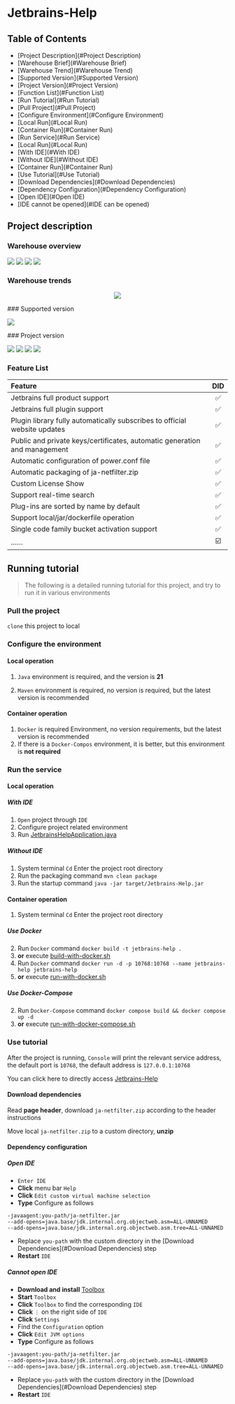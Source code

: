 # Jetbrains-Help

## Table of Contents

- [Project Description](#Project Description)
- [Warehouse Brief](#Warehouse Brief)
- [Warehouse Trend](#Warehouse Trend)
- [Supported Version](#Supported Version)
- [Project Version](#Project Version)
- [Function List](#Function List)
- [Run Tutorial](#Run Tutorial)
- [Pull Project](#Pull Project)
- [Configure Environment](#Configure Environment)
- [Local Run](#Local Run)
- [Container Run](#Container Run)
- [Run Service](#Run Service)
- [Local Run](#Local Run)
- [With IDE](#With IDE)
- [Without IDE](#Without IDE)
- [Container Run](#Container Run)
- [Use Tutorial](#Use Tutorial)
- [Download Dependencies](#Download Dependencies)
- [Dependency Configuration](#Dependency Configuration)
- [Open IDE](#Open IDE)
- [IDE cannot be opened](#IDE can be opened)

## Project description

### Warehouse overview

<p align="left">
<img src="https://img.shields.io/github/stars/NotoChen/Jetbrains-Help">
<img src="https://img.shields.io/github/forks/NotoChen/Jetbrains-Help">
<img src="https://img.shields.io/github/repo-size/notochen/jetbrains-help">
<img src="https://img.shields.io/github/license/notochen/jetbrains-help">
</p>

### Warehouse trends

<p align="center">
<img src="https://api.star-history.com/svg?repos=NotoChen/Jetbrains-Help&type=Date"> </p> ### Supported version <p align="left"> <img src="https://img.shields.io/badge/Jetbrains_Version-All-%23000000?logo=jetbrains&labelColor=black&color=white"> </p> ### Project version <p align="left"> <img src="https://img.shields.io/badge/Java_Version-21-%23000000?logo=openjdk&&color=white"> <img src="https://img.shields.io/badge/Maven_Version-Laster-%23000000?logo=apachemaven&&color=white">
<img src="https://img.shields.io/badge/SpringBoot_Version-Laster-%23000000?logo=springboot&&color=white">
<img src="https://img.shields.io/badge/Thymeleaf_Version-Laster-%23000000?logo=thymeleaf&&color=white">
</p>

### Feature List

| Feature                                                                   | DID |
| :------------------------------------------------------------------------ | :-: |
| Jetbrains full product support                                            | ✅  |
| Jetbrains full plugin support                                             | ✅  |
| Plugin library fully automatically subscribes to official website updates | ✅  |
| Public and private keys/certificates, automatic generation and management | ✅  |
| Automatic configuration of power.conf file                                | ✅  |
| Automatic packaging of ja-netfilter.zip                                   | ✅  |
| Custom License Show                                                       | ✅  |
| Support real-time search                                                  | ✅  |
| Plug-ins are sorted by name by default                                    | ✅  |
| Support local/jar/dockerfile operation                                    | ✅  |
| Single code family bucket activation support                              | ✅  |
| ……                                                                        | ☑️  |

## Running tutorial

> The following is a detailed running tutorial for this project, and try to run it in various environments

### Pull the project

`clone` this project to local

### Configure the environment

#### Local operation

1. `Java` environment is required, and the version is **21**

2. `Maven` environment is required, no version is required, but the latest version is recommended

#### Container operation

1. `Docker` is required Environment, no version requirements, but the latest version is recommended
2. If there is a `Docker-Compos` environment, it is better, but this environment is **not required**

### Run the service

#### Local operation

##### With IDE

1. `Open` project through `IDE`
2. Configure project related environment
3. Run [JetbrainsHelpApplication.java](src%2Fmain%2Fjava%2Fcom%2Fjetbrains%2Fhelp%2FJetbrainsHelpApplication.java)

##### Without IDE

1. System terminal `Cd` Enter the project root directory
2. Run the packaging command `mvn clean package`
3. Run the startup command `java -jar target/Jetbrains-Help.jar`

#### Container operation

1. System terminal `Cd` Enter the project root directory

##### Use Docker

2. Run `Docker` command `docker build -t jetbrains-help .`
3. **or** execute [build-with-docker.sh](build-with-docker.sh)
4. Run `Docker` command `docker run -d -p 10768:10768 --name jetbrains-help jetbrains-help`
5. **or** execute [run-with-docker.sh](run-with-docker.sh)

##### Use Docker-Compose

2. Run `Docker-Compose` command `docker compose build && docker compose up -d`
3. **or** execute [run-with-docker-compose.sh](run-with-docker-compose.sh)

### Use tutorial

After the project is running, `Console` will print the relevant service address, the default port is `10768`, the default address is `127.0.0.1:10768`

You can click here to directly access [Jetbrains-Help](http://127.0.0.1:10768)

#### Download dependencies

Read **page header**, download `ja-netfilter.zip` according to the header instructions

Move local `ja-netfilter.zip` to a custom directory, **unzip**

#### Dependency configuration

##### Open IDE

- `Enter IDE`
- **Click** menu bar `Help`
- **Click** `Edit custom virtual machine selection`
- **Type** Configure as follows

```
-javaagent:you-path/ja-netfilter.jar
--add-opens=java.base/jdk.internal.org.objectweb.asm=ALL-UNNAMED
--add-opens=java.base/jdk.internal.org.objectweb.asm.tree=ALL-UNNAMED
```

- Replace `you-path` with the custom directory in the [Download Dependencies](#Download Dependencies) step
- **Restart** `IDE`

##### Cannot open IDE

- **Download and install** [Toolbox](https://www.jetbrains.com/toolbox-app/)
- **Start** `Toolbox`
- **Click** `Toolbox` to find the corresponding `IDE`
- **Click** `⋮` on the right side of `IDE`
- **Click** `Settings`
- Find the `Configuration` option
- **Click** `Edit JVM options`
- **Type** Configure as follows

```
-javaagent:you-path/ja-netfilter.jar
--add-opens=java.base/jdk.internal.org.objectweb.asm=ALL-UNNAMED
--add-opens=java.base/jdk.internal.org.objectweb.asm.tree=ALL-UNNAMED
```

- Replace `you-path` with the custom directory in the [Download Dependencies](#Download Dependencies) step
- **Restart** `IDE`
